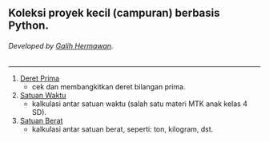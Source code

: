 ## Koleksi proyek kecil (campuran) berbasis Python.
###### Developed by [Galih Hermawan](https://galih.eu).
---

1. [Deret Prima](https://github.com/galihboy/py-mini-projects/tree/main/Deret_Prima)
	- cek dan membangkitkan deret bilangan prima.
2. [Satuan Waktu](https://github.com/galihboy/py-mini-projects/tree/main/Satuan_Waktu)
	- kalkulasi antar satuan waktu (salah satu materi MTK anak kelas 4 SD).
3. [Satuan Berat](https://github.com/galihboy/py-mini-projects/tree/main/Satuan_Berat)
	- kalkulasi antar satuan berat, seperti: ton, kilogram, dst.